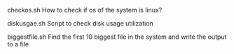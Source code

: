 checkos.sh
How to check if os of the system is linux?

diskusgae.sh
Script to check disk usage utilization

biggestfile.sh
Find the first 10 biggest file in the system and write the output to a file

